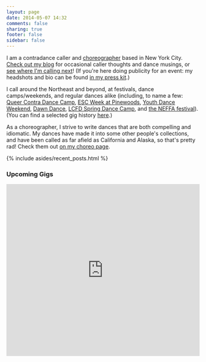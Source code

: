 ```yaml
---
layout: page
date: 2014-05-07 14:32
comments: false
sharing: true
footer: false
sidebar: false
---
```

I am a contradance caller and [choreographer](/dances.html) based in New York City. [Check out my blog](/blog) for occasional caller thoughts and dance musings, or [see where I'm calling next](#calendar)! (If you're here doing publicity for an event: my headshots and bio can be found [in my press kit](https://drive.google.com/drive/u/0/folders/1kNPJKqvzobKpjKvp35RzvWwlLEWgWFqL).)

I call around the Northeast and beyond, at festivals, dance camps/weekends, and regular dances alike (including, to name a few: [Queer Contra Dance Camp](//www.queercontradance.org/queercamp.html), [ESC Week at Pinewoods](//www.facebook.com/ESCPinewoods/), [Youth Dance Weekend](//youthdanceweekend.org), [Dawn Dance](//dawndance.org/), [LCFD Spring Dance Camp](//www.lcfd.org/lcfd/lcfd-spring-dance-camp/), and [the NEFFA festival](//www.neffa.org/What_is_Festival.html)). (You can find a selected gig history [here](/gigs.html#past).)

As a choreographer, I strive to write dances that are both compelling and idiomatic. My dances have made it into some other people's collections, and have been called as far afield as California and Alaska, so that's pretty rad! Check them out [on my choreo page](/dances.html).

{% include asides/recent_posts.html %}

<a id="calendar"></a>
<h3 class="horizline">Upcoming Gigs</h3>

<iframe src="https://www.google.com/calendar/embed?showTitle=0&amp;showPrint=0&amp;showCalendars=0&amp;showTz=0&amp;mode=AGENDA&amp;height=450&amp;wkst=1&amp;bgcolor=%23FFFFFF&amp;src=ujcjbnqd00sm2krhbn2b8vg14k%40group.calendar.google.com&amp;color=%23182C57&amp;ctz=America%2FNew_York" style=" border-width:0 " width="100%" height="450" frameb order="0" scrolling="no"></iframe>

